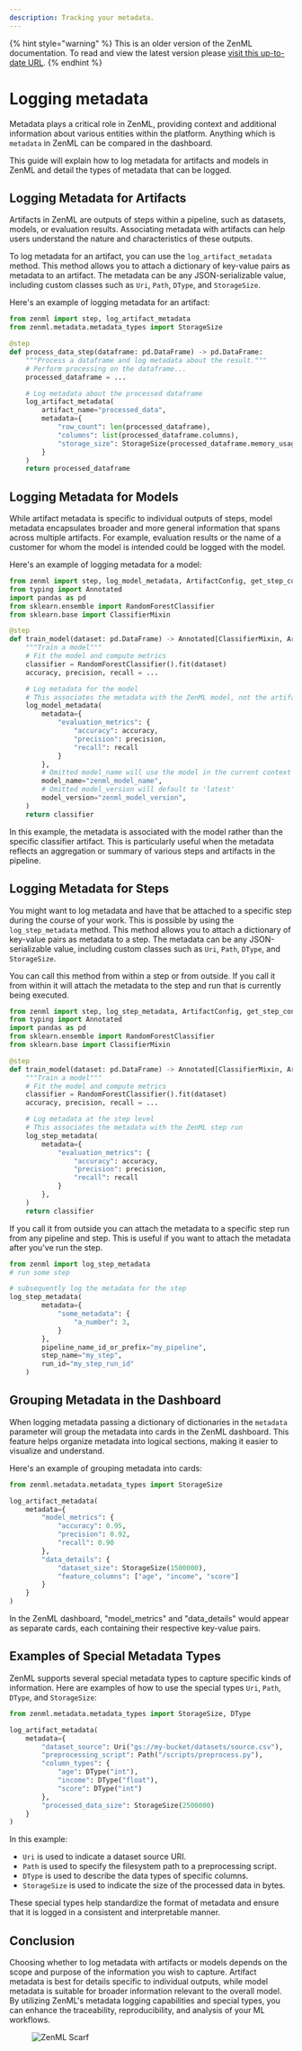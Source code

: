 ```yaml
---
description: Tracking your metadata.
---
```


{% hint style="warning" %}
This is an older version of the ZenML documentation. To read and view the latest version please [visit this up-to-date URL](https://docs.zenml.io).
{% endhint %}


# Logging metadata

Metadata plays a critical role in ZenML, providing context and additional information about various entities within the platform. Anything which is `metadata` in ZenML can be compared in the dashboard.

This guide will explain how to log metadata for artifacts and models in ZenML and detail the types of metadata that can be logged.

## Logging Metadata for Artifacts

Artifacts in ZenML are outputs of steps within a pipeline, such as datasets, models, or evaluation results. Associating metadata with artifacts can help users understand the nature and characteristics of these outputs.

To log metadata for an artifact, you can use the `log_artifact_metadata` method. This method allows you to attach a dictionary of key-value pairs as metadata to an artifact. The metadata can be any JSON-serializable value, including custom classes such as `Uri`, `Path`, `DType`, and `StorageSize`.

Here's an example of logging metadata for an artifact:

```python
from zenml import step, log_artifact_metadata
from zenml.metadata.metadata_types import StorageSize

@step
def process_data_step(dataframe: pd.DataFrame) -> pd.DataFrame:
    """Process a dataframe and log metadata about the result."""
    # Perform processing on the dataframe...
    processed_dataframe = ...

    # Log metadata about the processed dataframe
    log_artifact_metadata(
        artifact_name="processed_data",
        metadata={
            "row_count": len(processed_dataframe),
            "columns": list(processed_dataframe.columns),
            "storage_size": StorageSize(processed_dataframe.memory_usage().sum())
        }
    )
    return processed_dataframe
```

## Logging Metadata for Models

While artifact metadata is specific to individual outputs of steps, model metadata encapsulates broader and more general information that spans across multiple artifacts. For example, evaluation results or the name of a customer for whom the model is intended could be logged with the model.

Here's an example of logging metadata for a model:

```python
from zenml import step, log_model_metadata, ArtifactConfig, get_step_context
from typing import Annotated
import pandas as pd
from sklearn.ensemble import RandomForestClassifier
from sklearn.base import ClassifierMixin

@step
def train_model(dataset: pd.DataFrame) -> Annotated[ClassifierMixin, ArtifactConfig(name="sklearn_classifier", is_model_artifact=True)]:
    """Train a model"""
    # Fit the model and compute metrics
    classifier = RandomForestClassifier().fit(dataset)
    accuracy, precision, recall = ...

    # Log metadata for the model
    # This associates the metadata with the ZenML model, not the artifact
    log_model_metadata(
        metadata={
            "evaluation_metrics": {
                "accuracy": accuracy,
                "precision": precision,
                "recall": recall
            }
        },
        # Omitted model_name will use the model in the current context
        model_name="zenml_model_name",
        # Omitted model_version will default to 'latest'
        model_version="zenml_model_version",
    )
    return classifier
```

In this example, the metadata is associated with the model rather than the
specific classifier artifact. This is particularly useful when the metadata
reflects an aggregation or summary of various steps and artifacts in the
pipeline.

## Logging Metadata for Steps

You might want to log metadata and have that be attached to a specific step
during the course of your work. This is possible by using the
`log_step_metadata`
method. This method allows you to attach a dictionary of key-value pairs as
metadata to a step. The metadata can be any JSON-serializable value, including
custom classes such as `Uri`, `Path`, `DType`, and `StorageSize`.

You can call this method from within a step or from outside. If you call it from
within it will attach the metadata to the step and run that is currently being
executed.

```python
from zenml import step, log_step_metadata, ArtifactConfig, get_step_context
from typing import Annotated
import pandas as pd
from sklearn.ensemble import RandomForestClassifier
from sklearn.base import ClassifierMixin

@step
def train_model(dataset: pd.DataFrame) -> Annotated[ClassifierMixin, ArtifactConfig(name="sklearn_classifier", is_model_artifact=True)]:
    """Train a model"""
    # Fit the model and compute metrics
    classifier = RandomForestClassifier().fit(dataset)
    accuracy, precision, recall = ...

    # Log metadata at the step level
    # This associates the metadata with the ZenML step run
    log_step_metadata(
        metadata={
            "evaluation_metrics": {
                "accuracy": accuracy,
                "precision": precision,
                "recall": recall
            }
        },
    )
    return classifier
```


If you call it from outside you can attach the metadata to a specific step run
from any pipeline and step. This is useful if you want to attach the metadata
after you've run the step.

```python
from zenml import log_step_metadata
# run some step

# subsequently log the metadata for the step
log_step_metadata(
        metadata={
            "some_metadata": {
                "a_number": 3,
            }
        },
        pipeline_name_id_or_prefix="my_pipeline",
        step_name="my_step",
        run_id="my_step_run_id"
    )
```

## Grouping Metadata in the Dashboard

When logging metadata passing a dictionary of dictionaries in the `metadata` parameter will group the metadata into cards in the ZenML dashboard. This feature helps organize metadata into logical sections, making it easier to visualize and understand.

Here's an example of grouping metadata into cards:

```python
from zenml.metadata.metadata_types import StorageSize

log_artifact_metadata(
    metadata={
        "model_metrics": {
            "accuracy": 0.95,
            "precision": 0.92,
            "recall": 0.90
        },
        "data_details": {
            "dataset_size": StorageSize(1500000),
            "feature_columns": ["age", "income", "score"]
        }
    }
)
```

In the ZenML dashboard, "model_metrics" and "data_details" would appear as separate cards, each containing their respective key-value pairs.

## Examples of Special Metadata Types

ZenML supports several special metadata types to capture specific kinds of information. Here are examples of how to use the special types `Uri`, `Path`, `DType`, and `StorageSize`:

```python
from zenml.metadata.metadata_types import StorageSize, DType

log_artifact_metadata(
    metadata={
        "dataset_source": Uri("gs://my-bucket/datasets/source.csv"),
        "preprocessing_script": Path("/scripts/preprocess.py"),
        "column_types": {
            "age": DType("int"),
            "income": DType("float"),
            "score": DType("int")
        },
        "processed_data_size": StorageSize(2500000)
    }
)
```

In this example:

- `Uri` is used to indicate a dataset source URI.
- `Path` is used to specify the filesystem path to a preprocessing script.
- `DType` is used to describe the data types of specific columns.
- `StorageSize` is used to indicate the size of the processed data in bytes.

These special types help standardize the format of metadata and ensure that it is logged in a consistent and interpretable manner.

## Conclusion

Choosing whether to log metadata with artifacts or models depends on the scope and purpose of the information you wish to capture. Artifact metadata is best for details specific to individual outputs, while model metadata is suitable for broader information relevant to the overall model. By utilizing ZenML's metadata logging capabilities and special types, you can enhance the traceability, reproducibility, and analysis of your ML workflows.

<!-- For scarf -->
<figure><img alt="ZenML Scarf" referrerpolicy="no-referrer-when-downgrade" src="https://static.scarf.sh/a.png?x-pxid=f0b4f458-0a54-4fcd-aa95-d5ee424815bc" /></figure>
